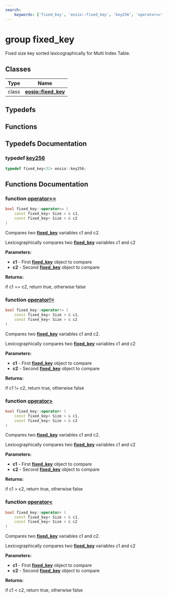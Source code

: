 ```yaml
---
search:
    keywords: ['fixed_key', 'eosio::fixed_key', 'key256', 'operator==', 'operator!=', 'operator>', 'operator<']
---
```


# group fixed\_key

Fixed size key sorted lexicographically for Multi Index Table. 
## Classes

|Type|Name|
|-----|-----|
|class|[**eosio::fixed\_key**](classeosio_1_1fixed__key.md)|


## Typedefs

## Functions

## Typedefs Documentation

### typedef <a id="ga9ae210ffc1e7d1e4f1514431b26aa3d1" href="#ga9ae210ffc1e7d1e4f1514431b26aa3d1">key256</a>

```cpp
typedef fixed_key<32> eosio::key256;
```



## Functions Documentation

### function <a id="gabbac43a956f81fd4bd4379ede0f82dd7" href="#gabbac43a956f81fd4bd4379ede0f82dd7">operator==</a>

```cpp
bool fixed_key::operator== (
    const fixed_key< Size > & c1,
    const fixed_key< Size > & c2
)
```

Compares two **[fixed\_key](classeosio_1_1fixed__key.md)** variables c1 and c2. 

Lexicographically compares two **[fixed\_key](classeosio_1_1fixed__key.md)** variables c1 and c2 

**Parameters:**


* **c1** - First **[fixed\_key](classeosio_1_1fixed__key.md)** object to compare 
* **c2** - Second **[fixed\_key](classeosio_1_1fixed__key.md)** object to compare 



**Returns:**

if c1 == c2, return true, otherwise false 




### function <a id="ga27b953728fd2a29e49f84e35135a70de" href="#ga27b953728fd2a29e49f84e35135a70de">operator!=</a>

```cpp
bool fixed_key::operator!= (
    const fixed_key< Size > & c1,
    const fixed_key< Size > & c2
)
```

Compares two **[fixed\_key](classeosio_1_1fixed__key.md)** variables c1 and c2. 

Lexicographically compares two **[fixed\_key](classeosio_1_1fixed__key.md)** variables c1 and c2 

**Parameters:**


* **c1** - First **[fixed\_key](classeosio_1_1fixed__key.md)** object to compare 
* **c2** - Second **[fixed\_key](classeosio_1_1fixed__key.md)** object to compare 



**Returns:**

if c1 != c2, return true, otherwise false 




### function <a id="gada6d080f1501ee085aabf5c7736461ca" href="#gada6d080f1501ee085aabf5c7736461ca">operator></a>

```cpp
bool fixed_key::operator> (
    const fixed_key< Size > & c1,
    const fixed_key< Size > & c2
)
```

Compares two **[fixed\_key](classeosio_1_1fixed__key.md)** variables c1 and c2. 

Lexicographically compares two **[fixed\_key](classeosio_1_1fixed__key.md)** variables c1 and c2 

**Parameters:**


* **c1** - First **[fixed\_key](classeosio_1_1fixed__key.md)** object to compare 
* **c2** - Second **[fixed\_key](classeosio_1_1fixed__key.md)** object to compare 



**Returns:**

if c1 > c2, return true, otherwise false 




### function <a id="ga0d8567b962caa06cf0994134725e3f8d" href="#ga0d8567b962caa06cf0994134725e3f8d">operator<</a>

```cpp
bool fixed_key::operator< (
    const fixed_key< Size > & c1,
    const fixed_key< Size > & c2
)
```

Compares two **[fixed\_key](classeosio_1_1fixed__key.md)** variables c1 and c2. 

Lexicographically compares two **[fixed\_key](classeosio_1_1fixed__key.md)** variables c1 and c2 

**Parameters:**


* **c1** - First **[fixed\_key](classeosio_1_1fixed__key.md)** object to compare 
* **c2** - Second **[fixed\_key](classeosio_1_1fixed__key.md)** object to compare 



**Returns:**

if c1 < c2, return true, otherwise false 





